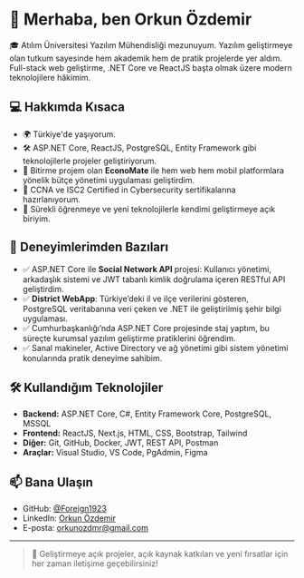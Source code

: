 # 👋 Merhaba, ben Orkun Özdemir

🎓 Atılım Üniversitesi Yazılım Mühendisliği mezunuyum. Yazılım geliştirmeye olan tutkum sayesinde hem akademik hem de pratik projelerde yer aldım. Full-stack web geliştirme, .NET Core ve ReactJS başta olmak üzere modern teknolojilere hâkimim.

## 💻 Hakkımda Kısaca

- 🌍 Türkiye'de yaşıyorum.
- 🛠️ ASP.NET Core, ReactJS, PostgreSQL, Entity Framework gibi teknolojilerle projeler geliştiriyorum.
- 📱 Bitirme projem olan **EconoMate** ile hem web hem mobil platformlara yönelik bütçe yönetimi uygulaması geliştirdim.
- 🔐 CCNA ve ISC2 Certified in Cybersecurity sertifikalarına hazırlanıyorum.
- 🧠 Sürekli öğrenmeye ve yeni teknolojilerle kendimi geliştirmeye açık biriyim.

## 🚀 Deneyimlerimden Bazıları

- ✅ ASP.NET Core ile **Social Network API** projesi: Kullanıcı yönetimi, arkadaşlık sistemi ve JWT tabanlı kimlik doğrulama içeren RESTful API geliştirdim.
- ✅ **District WebApp**: Türkiye’deki il ve ilçe verilerini gösteren, PostgreSQL veritabanına veri çeken ve .NET ile geliştirilmiş şehir bilgi uygulaması.
- ✅ Cumhurbaşkanlığı’nda ASP.NET Core projesinde staj yaptım, bu süreçte kurumsal yazılım geliştirme pratiklerini öğrendim.
- ✅ Sanal makineler, Active Directory ve ağ yönetimi gibi sistem yönetimi konularında pratik deneyime sahibim.

## 🛠️ Kullandığım Teknolojiler

- **Backend:** ASP.NET Core, C#, Entity Framework Core, PostgreSQL, MSSQL  
- **Frontend:** ReactJS, Next.js, HTML, CSS, Bootstrap, Tailwind  
- **Diğer:** Git, GitHub, Docker, JWT, REST API, Postman  
- **Araçlar:** Visual Studio, VS Code, PgAdmin, Figma

## 📫 Bana Ulaşın

- GitHub: [@Foreign1923](https://github.com/Foreign1923)
- LinkedIn: [Orkun Özdemir](https://www.linkedin.com/in/orkunozdemir/)  
- E-posta: orkunozdmr@gmail.com

---

> 💬 Geliştirmeye açık projeler, açık kaynak katkıları ve yeni fırsatlar için her zaman iletişime geçebilirsiniz!

<!---
Foreign1923/Foreign1923 is a ✨ special ✨ repository because its `README.md` (this file) appears on your GitHub profile.
You can click the Preview link to take a look at your changes.
--->

